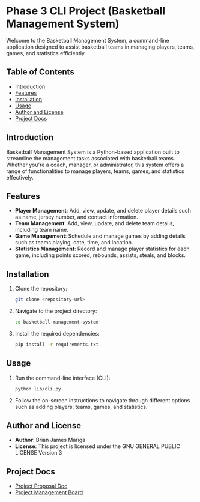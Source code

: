 # Phase 3 CLI Project (Basketball Management System)

Welcome to the Basketball Management System, a command-line application designed to assist basketball teams in managing players, teams, games, and statistics efficiently.

## Table of Contents
- [Introduction](#introduction)
- [Features](#features)
- [Installation](#installation)
- [Usage](#usage)
- [Author and License](#author-and-license)
- [Project Docs](#project-docs)

## Introduction

Basketball Management System is a Python-based application built to streamline the management tasks associated with basketball teams. Whether you're a coach, manager, or administrator, this system offers a range of functionalities to manage players, teams, games, and statistics effectively.

## Features

- **Player Management**: Add, view, update, and delete player details such as name, jersey number, and contact information.
- **Team Management**: Add, view, update, and delete team details, including team name.
- **Game Management**: Schedule and manage games by adding details such as teams playing, date, time, and location.
- **Statistics Management**: Record and manage player statistics for each game, including points scored, rebounds, assists, steals, and blocks.

## Installation

1. Clone the repository:
    ```bash
    git clone <repository-url>
    ```

2. Navigate to the project directory:
    ```bash
    cd basketball-management-system
    ```

3. Install the required dependencies:
    ```bash
    pip install -r requirements.txt
    ```

## Usage

1. Run the command-line interface (CLI):
    ```bash
    python lib/cli.py
    ```

2. Follow the on-screen instructions to navigate through different options such as adding players, teams, games, and statistics.

## Author and License

- **Author**: Brian James Mariga
- **License**: This project is licensed under the GNU GENERAL PUBLIC LICENSE Version 3

## Project Docs

- [Project Proposal Doc](https://docs.google.com/document/d/1GB__d-jmd7srzs7njAglTRAK_suC5gkRUvfEqYhUIXM/edit?usp=sharing)
- [Project Management Board](https://trello.com/b/HU0mdBxB/basketball-team-manager)
